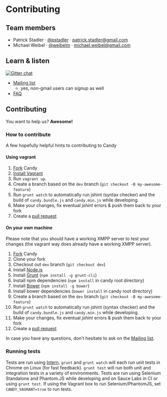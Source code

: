 # Contributing

## Team members

* Patrick Stadler &middot; [@pstadler](http://twitter.com/pstadler) &middot; <patrick.stadler@gmail.com>
* Michael Weibel &middot; [@weibelm](htps://twitter.com/weibelm) &middot; <michael.weibel@gmail.com>

## Learn & listen

[![Gitter chat](https://badges.gitter.im/candy-chat.png)](https://gitter.im/candy-chat)

* [Mailing list](http://groups.google.com/group/candy-chat)
	* yes, non-gmail users can signup as well
* [FAQ](https://github.com/candy-chat/candy/wiki/Frequently-Asked-Questions)

## Contributing

You want to help us? **Awesome!**

### How to contribute
A few hopefully helpful hints to contributing to Candy

#### Using vagrant
1. [Fork](https://help.github.com/articles/fork-a-repo) Candy
2. [Install Vagrant](http://vagrantup.com/)
3. Run `vagrant up`.
5. Create a branch based on the `dev` branch (`git checkout -B my-awesome-feature`)
6. Run `grunt watch` to automatically run jshint (syntax checker) and the build of `candy.bundle.js` and `candy.min.js` while developing.
7. Make your changes, fix eventual *jshint* errors & push them back to your fork
8. Create a [pull request](https://help.github.com/articles/using-pull-requests)


#### On your own machine
Please note that you should have a working XMPP server to test your changes (the vagrant way does already have a working XMPP server).

1. [Fork](https://help.github.com/articles/fork-a-repo) Candy
2. Clone your fork
2. Checkout out `dev` branch (`git checkout dev`)
3. Install [Node.js](http://nodejs.org/)
4. Install [Grunt](http://gruntjs.com/) (`npm install -g grunt-cli`)
5. Install npm dependencies (`npm install` in candy root directory)
4. Install [Bower](http://bower.io/) (`npm install -g bower`)
5. Install bower dependencies (`bower install` in candy root directory)
6. Create a branch based on the `dev` branch (`git checkout -B my-awesome-feature`)
7. Run `grunt watch` to automatically run jshint (syntax checker) and the build of `candy.bundle.js` and `candy.min.js` while developing.
8. Make your changes, fix eventual *jshint* errors & push them back to your fork
9. Create a [pull request](https://help.github.com/articles/using-pull-requests)

In case you have any questions, don't hesitate to ask on the [Mailing list](http://groups.google.com/group/candy-chat).

### Running tests

Tests are run using [Intern](http://theintern.io). `grunt` and `grunt watch` will each run unit tests in Chrome on Linux (for fast feedback). `grunt test` will run both unit and integration tests in a variety of environments. Tests are run using Selenium Standalone and Phantom.JS while developing and on Sauce Labs in CI or using `grunt test`. If using the Vagrant box to run Selenium/PhantomJS, set `CANDY_VAGRANT=true` to run tests.

